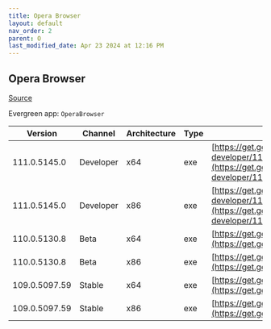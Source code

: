 ```yaml
---
title: Opera Browser
layout: default
nav_order: 2
parent: O
last_modified_date: Apr 23 2024 at 12:16 PM
---
```


## Opera Browser

[Source](https://www.opera.com/browsers/opera)

Evergreen app: `OperaBrowser`

| Version       | Channel   | Architecture | Type | URI                                                                                                                                                                                                                    |
| ------------- | --------- | ------------ | ---- | ---------------------------------------------------------------------------------------------------------------------------------------------------------------------------------------------------------------------- |
| 111.0.5145.0  | Developer | x64          | exe  | [https://get.geo.opera.com/pub/opera-developer/111.0.5145.0/win/Opera_Developer_111.0.5145.0_Setup_x64.exe](https://get.geo.opera.com/pub/opera-developer/111.0.5145.0/win/Opera_Developer_111.0.5145.0_Setup_x64.exe) |
| 111.0.5145.0  | Developer | x86          | exe  | [https://get.geo.opera.com/pub/opera-developer/111.0.5145.0/win/Opera_Developer_111.0.5145.0_Setup.exe](https://get.geo.opera.com/pub/opera-developer/111.0.5145.0/win/Opera_Developer_111.0.5145.0_Setup.exe)         |
| 110.0.5130.8  | Beta      | x64          | exe  | [https://get.geo.opera.com/pub/opera-beta/110.0.5130.8/win/Opera_beta_110.0.5130.8_Setup_x64.exe](https://get.geo.opera.com/pub/opera-beta/110.0.5130.8/win/Opera_beta_110.0.5130.8_Setup_x64.exe)                     |
| 110.0.5130.8  | Beta      | x86          | exe  | [https://get.geo.opera.com/pub/opera-beta/110.0.5130.8/win/Opera_beta_110.0.5130.8_Setup.exe](https://get.geo.opera.com/pub/opera-beta/110.0.5130.8/win/Opera_beta_110.0.5130.8_Setup.exe)                             |
| 109.0.5097.59 | Stable    | x64          | exe  | [https://get.geo.opera.com/pub/opera/desktop/109.0.5097.59/win/Opera_109.0.5097.59_Setup_x64.exe](https://get.geo.opera.com/pub/opera/desktop/109.0.5097.59/win/Opera_109.0.5097.59_Setup_x64.exe)                     |
| 109.0.5097.59 | Stable    | x86          | exe  | [https://get.geo.opera.com/pub/opera/desktop/109.0.5097.59/win/Opera_109.0.5097.59_Setup.exe](https://get.geo.opera.com/pub/opera/desktop/109.0.5097.59/win/Opera_109.0.5097.59_Setup.exe)                             |
